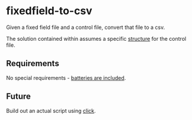 # fixedfield-to-csv
Given a fixed field file and a control file, convert that file to a csv.

The solution contained within assumes a specific [structure](https://github.com/curtisalexander/fixedfield-to-csv/fixedfield-to-csv.py#L) for the control file.  


## Requirements

No special requirements - [batteries are included](https://docs.python.org/3/tutorial/stdlib.html#batteries-included).


## Future

Build out an actual script using [click](http://click.pocoo.org).

